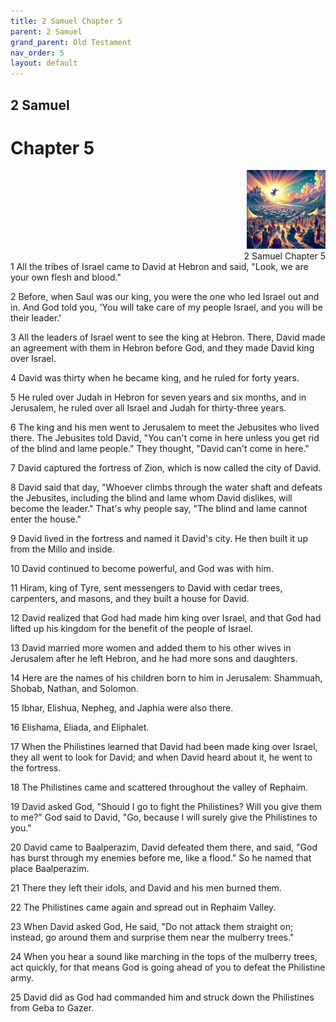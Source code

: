 ```yaml
---
title: 2 Samuel Chapter 5
parent: 2 Samuel
grand_parent: Old Testament
nav_order: 5
layout: default
---
```


## 2 Samuel

# Chapter 5

<div style="clear: both; text-align: right;">
    <img src="/assets/Image/2 Samuel/500/5.jpg" alt="2 Samuel Chapter 5" class="chapter-image" style="max-width: 25%; height: auto;"/>
    <figcaption style="font-size: 14px;">2 Samuel Chapter 5</figcaption>
</div>
1 All the tribes of Israel came to David at Hebron and said, "Look, we are your own flesh and blood."

2 Before, when Saul was our king, you were the one who led Israel out and in. And God told you, 'You will take care of my people Israel, and you will be their leader.'

3 All the leaders of Israel went to see the king at Hebron. There, David made an agreement with them in Hebron before God, and they made David king over Israel.

4 David was thirty when he became king, and he ruled for forty years.

5 He ruled over Judah in Hebron for seven years and six months, and in Jerusalem, he ruled over all Israel and Judah for thirty-three years.

6 The king and his men went to Jerusalem to meet the Jebusites who lived there. The Jebusites told David, "You can't come in here unless you get rid of the blind and lame people." They thought, "David can't come in here."

7 David captured the fortress of Zion, which is now called the city of David.

8 David said that day, "Whoever climbs through the water shaft and defeats the Jebusites, including the blind and lame whom David dislikes, will become the leader." That's why people say, "The blind and lame cannot enter the house."

9 David lived in the fortress and named it David's city. He then built it up from the Millo and inside.

10 David continued to become powerful, and God was with him.

11 Hiram, king of Tyre, sent messengers to David with cedar trees, carpenters, and masons, and they built a house for David.

12 David realized that God had made him king over Israel, and that God had lifted up his kingdom for the benefit of the people of Israel.

13 David married more women and added them to his other wives in Jerusalem after he left Hebron, and he had more sons and daughters.

14 Here are the names of his children born to him in Jerusalem: Shammuah, Shobab, Nathan, and Solomon.

15 Ibhar, Elishua, Nepheg, and Japhia were also there.

16 Elishama, Eliada, and Eliphalet.

17 When the Philistines learned that David had been made king over Israel, they all went to look for David; and when David heard about it, he went to the fortress.

18 The Philistines came and scattered throughout the valley of Rephaim.

19 David asked God, "Should I go to fight the Philistines? Will you give them to me?" God said to David, "Go, because I will surely give the Philistines to you."

20 David came to Baalperazim, David defeated them there, and said, "God has burst through my enemies before me, like a flood." So he named that place Baalperazim.

21 There they left their idols, and David and his men burned them.

22 The Philistines came again and spread out in Rephaim Valley.

23 When David asked God, He said, "Do not attack them straight on; instead, go around them and surprise them near the mulberry trees."

24 When you hear a sound like marching in the tops of the mulberry trees, act quickly, for that means God is going ahead of you to defeat the Philistine army.

25 David did as God had commanded him and struck down the Philistines from Geba to Gazer.


